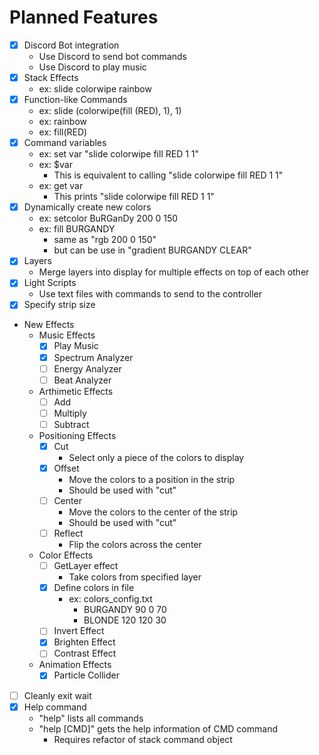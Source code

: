 # Planned Features

- [X] Discord Bot integration
  - Use Discord to send bot commands
  - Use Discord to play music
- [X] Stack Effects
  - ex: slide colorwipe rainbow
- [X] Function-like Commands
  - ex: slide (colorwipe(fill (RED), 1), 1)
  - ex: rainbow
  - ex: fill(RED)
- [X] Command variables
  - ex: set var "slide colorwipe fill RED 1 1"
  - ex: $var
    - This is equivalent to calling "slide colorwipe fill RED 1 1"
  - ex: get var
    - This prints "slide colorwipe fill RED 1 1"
- [X] Dynamically create new colors
  - ex: setcolor BuRGanDy 200 0 150
  - ex: fill BURGANDY
    - same as "rgb 200 0 150"
    - but can be use in "gradient BURGANDY CLEAR"
- [X] Layers
  - Merge layers into display for multiple effects on top of each other
- [X] Light Scripts
  - Use text files with commands to send to the controller
- [X] Specify strip size
- New Effects
  - Music Effects
    - [X] Play Music
    - [X] Spectrum Analyzer
    - [ ] Energy Analyzer
    - [ ] Beat Analyzer
  - Arthimetic Effects
    - [ ] Add
    - [ ] Multiply
    - [ ] Subtract
  - Positioning Effects
    - [X] Cut
      - Select only a piece of the colors to display
    - [X] Offset
      - Move the colors to a position in the strip
      - Should be used with "cut"
    - [ ] Center
      - Move the colors to the center of the strip
      - Should be used with "cut"
    - [ ] Reflect
      - Flip the colors across the center
  - Color Effects
    - [ ] GetLayer effect
      - Take colors from specified layer
    - [X] Define colors in file
      - ex: colors_config.txt
        - BURGANDY 90 0 70
        - BLONDE 120 120 30
    - [ ] Invert Effect
    - [X] Brighten Effect
    - [ ] Contrast Effect
  - Animation Effects
    - [X] Particle Collider
<!-- - Controller System Calls
  - [ ] Change Effect
  - [ ] Get layer's colors -->
- [ ] Cleanly exit wait
- [X] Help command
  - "help" lists all commands
  - "help [CMD]" gets the help information of CMD command
    - Requires refactor of stack command object